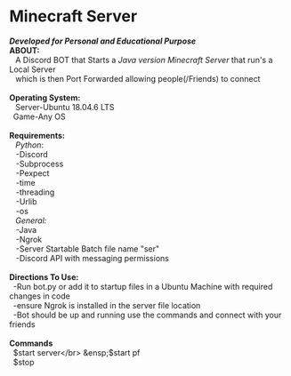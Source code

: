# Minecraft Server
***Developed for Personal and Educational Purpose***</br>
**ABOUT:**</br>
    &ensp; A Discord BOT that Starts a *Java version Minecraft Server* that run's a Local Server</br> 
    &ensp; which is then Port Forwarded allowing people(/Friends) to connect</br>
    </br>
**Operating System:**</br>
    &ensp; Server-Ubuntu 18.04.6 LTS</br>
    &ensp;Game-Any OS</br>
    </br>
**Requirements:**</br>
&ensp; *Python*:</br>
&nbsp;&nbsp;       -Discord</br>
&nbsp;&nbsp;       -Subprocess</br>
&nbsp;&nbsp;       -Pexpect</br>
&nbsp;&nbsp;      -time</br>
&nbsp;&nbsp;      -threading</br>
&nbsp;&nbsp;       -Urlib</br>
&nbsp;&nbsp;      -os</br>
&ensp; *General:*</br>
&nbsp;&nbsp;     -Java</br>
&nbsp;&nbsp;      -Ngrok</br>
&nbsp;&nbsp;     -Server Startable Batch file name "ser"</br>
&nbsp;&nbsp;     -Discord API with messaging permissions</br>
</br>
**Directions To Use:**</br>
&ensp;-Run bot.py or add it to startup files in a Ubuntu Machine with required changes in code</br>
&ensp;-ensure Ngrok is installed in the server file location</br>
&ensp;-Bot should be up and running use the commands and connect with your friends</br>
</br>
**Commands**</br>
&ensp;$start server</br>
&ensp;$start pf</br>
&ensp;$stop</br>

